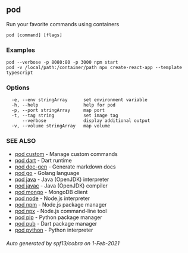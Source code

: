 ## pod

Run your favorite commands using containers

```
pod [command] [flags]
```

### Examples

```
pod --verbose -p 8080:80 -p 3000 npm start
pod -v /local/path:/container/path npx create-react-app --template typescript
```

### Options

```
  -e, --env stringArray      set environment variable
  -h, --help                 help for pod
  -p, --port stringArray     map port
  -t, --tag string           set image tag
      --verbose              display additional output
  -v, --volume stringArray   map volume
```

### SEE ALSO

* [pod custom](pod_custom.md)	 - Manage custom commands
* [pod dart](pod_dart.md)	 - Dart runtime
* [pod doc-gen](pod_doc-gen.md)	 - Generate markdown docs
* [pod go](pod_go.md)	 - Golang language
* [pod java](pod_java.md)	 - Java (OpenJDK) interpreter
* [pod javac](pod_javac.md)	 - Java (OpenJDK) compiler
* [pod mongo](pod_mongo.md)	 - MongoDB client
* [pod node](pod_node.md)	 - Node.js interpreter
* [pod npm](pod_npm.md)	 - Node.js package manager
* [pod npx](pod_npx.md)	 - Node.js command-line tool
* [pod pip](pod_pip.md)	 - Python package manager
* [pod pub](pod_pub.md)	 - Dart package manager
* [pod python](pod_python.md)	 - Python interpreter

###### Auto generated by spf13/cobra on 1-Feb-2021
